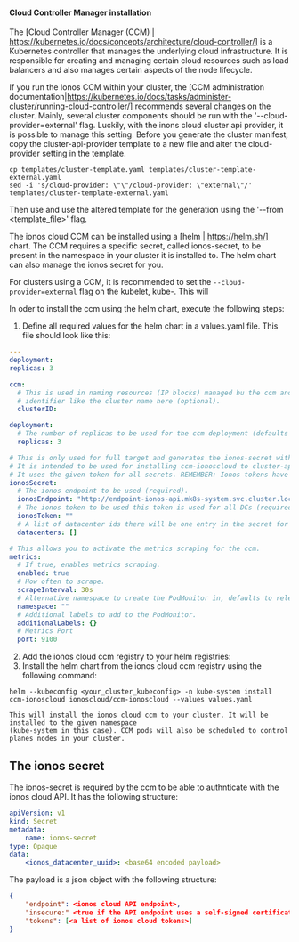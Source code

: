 #### Cloud Controller Manager installation

The [Cloud Controller Manager (CCM) | https://kubernetes.io/docs/concepts/architecture/cloud-controller/]  is a
Kubernetes controller that manages the underlying cloud infrastructure. It is responsible for creating and managing
certain cloud resources such as load balancers and also manages certain aspects of the node lifecycle.

If you run the Ionos CCM within your cluster, the
[CCM administration documentation|https://kubernetes.io/docs/tasks/administer-cluster/running-cloud-controller/]
recommends several changes on the cluster. Mainly, several cluster components should be run with the
'--cloud-provider=external' flag. Luckily, with the inons cloud cluster api provider, it is possible to manage this
setting.
Before you generate the cluster manifest, copy the cluster-api-provider template to a new file and alter the
cloud-provider setting in the template.
```shell
cp templates/cluster-template.yaml templates/cluster-template-external.yaml
sed -i 's/cloud-provider: \"\"/cloud-provider: \"external\"/' templates/cluster-template-external.yaml
```

Then use and use the altered template for the generation using the '--from <template_file>' flag.

The ionos cloud CCM can be installed using a [helm | https://helm.sh/] chart. The CCM requires a specific secret,
called ionos-secret, to be present in the namespace in your cluster it is installed to. The helm chart can also manage
the ionos secret for you.

For clusters using a CCM, it is recommended to set the `--cloud-provider=external` flag on the kubelet, kube-. This will

In oder to install the ccm using the helm chart, execute the following steps:
1. Define all required values for the helm chart in a values.yaml file. This file should look like this:
```yaml
---
deployment:
replicas: 3

ccm:
  # This is used in naming resources (IP blocks) managed bu the ccm and naming the metrics. We recommend to use a unique
  # identifier like the cluster name here (optional).
  clusterID:

deployment:
  # The number of replicas to be used for the ccm deployment (defaults to three, #control-plane nodes should be sufficient).
  replicas: 3

# This is only used for full target and generates the ionos-secret with the given values.
# It is intended to be used for installing ccm-ionoscloud to cluster-api based clusters.
# It uses the given token for all secrets. REMEMBER: Ionos tokens have a TTL and must be refreshed.
ionosSecret:
  # The ionos endpoint to be used (required).
  ionosEndpoint: "http://endpoint-ionos-api.mk8s-system.svc.cluster.local/cloudapi/v6"
  # The ionos token to be used this token is used for all DCs (required).
  ionosToken: ""
  # A list of datacenter ids there will be one entry in the secret for each datacenter (required).
  datacenters: []

# This allows you to activate the metrics scraping for the ccm.
metrics:
  # If true, enables metrics scraping.
  enabled: true
  # How often to scrape.
  scrapeInterval: 30s
  # Alternative namespace to create the PodMonitor in, defaults to release namespace.
  namespace: ""
  # Additional labels to add to the PodMonitor.
  additionalLabels: {}
  # Metrics Port
  port: 9100
```
2. Add the ionos cloud ccm registry to your helm registries:
3. Install the helm chart from the ionos cloud ccm registry using the following command:
```shell
helm --kubeconfig <your_cluster_kubeconfig> -n kube-system install ccm-ionoscloud ionoscloud/ccm-ionoscloud --values values.yaml
```
    This will install the ionos cloud ccm to your cluster. It will be installed to the given namespace
    (kube-system in this case). CCM pods will also be scheduled to control planes nodes in your cluster.

## The ionos secret

The ionos-secret is required by the ccm to be able to authnticate with the ionos cloud API.
It has the following structure:
```yaml
apiVersion: v1
kind: Secret
metadata:
    name: ionos-secret
type: Opaque
data:
    <ionos_datacenter_uuid>: <base64 encoded payload>
```

The payload is a json object with the following structure:
```json
{
    "endpoint": <ionos cloud API endpoint>,
    "insecure:" <true if the API endpoint uses a self-signed certificate>,
    "tokens": [<a list of ionos cloud tokens>]
}
```

